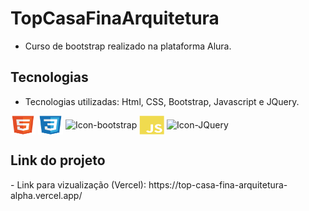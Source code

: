 # TopCasaFinaArquitetura

- Curso de bootstrap realizado na plataforma Alura.

<div style="display: inline_block">
  <h2> Tecnologias </h2>
  
  <ul> 
    <li> Tecnologias utilizadas: Html, CSS, Bootstrap, Javascript e JQuery. </li> 
  </ul>
  
  <img align="center" alt="Icon-HTML" height="30" width="40" src="https://raw.githubusercontent.com/devicons/devicon/master/icons/html5/html5-original.svg" />
  <img align="center" alt="Icon-CSS" height="30" width="40" src="https://raw.githubusercontent.com/devicons/devicon/master/icons/css3/css3-original.svg" />
  <img align="center" alt="Icon-bootstrap" height="35" width="40" src="https://cdn.jsdelivr.net/gh/devicons/devicon/icons/bootstrap/bootstrap-original.svg" />
  <img align="center" alt="Icon-Javascript" height="30" width="40" src="https://raw.githubusercontent.com/devicons/devicon/master/icons/javascript/javascript-plain.svg" />
  <img align="center" alt="Icon-JQuery" height="30" width="40" src="https://cdn.jsdelivr.net/gh/devicons/devicon/icons/jquery/jquery-original.svg" />
</div>

<div>
  <h2> Link do projeto </h2>
  - Link para vizualização (Vercel): https://top-casa-fina-arquitetura-alpha.vercel.app/
 </div>
